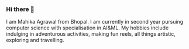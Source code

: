 ### Hi there 👋


I am Mahika Agrawal from Bhopal. I am currently in second year pursuing computer science with specialisation in AI&ML.
My hobbies include indulging in adventurous activities, making fun reels, all things artistic, exploring and travelling.

<!--
**mahikkaaa/mahikkaaa** is a ✨ _special_ ✨ repository because its `README.md` (this file) appears on your GitHub profile.

Here are some ideas to get you started:

- 🔭 I’m currently working on ...
- 🌱 I’m currently learning ...
- 👯 I’m looking to collaborate on ...
- 🤔 I’m looking for help with ...
- 💬 Ask me about ...
- 📫 How to reach me: ...
- 😄 Pronouns: ...
- ⚡ Fun fact: ...
-->
